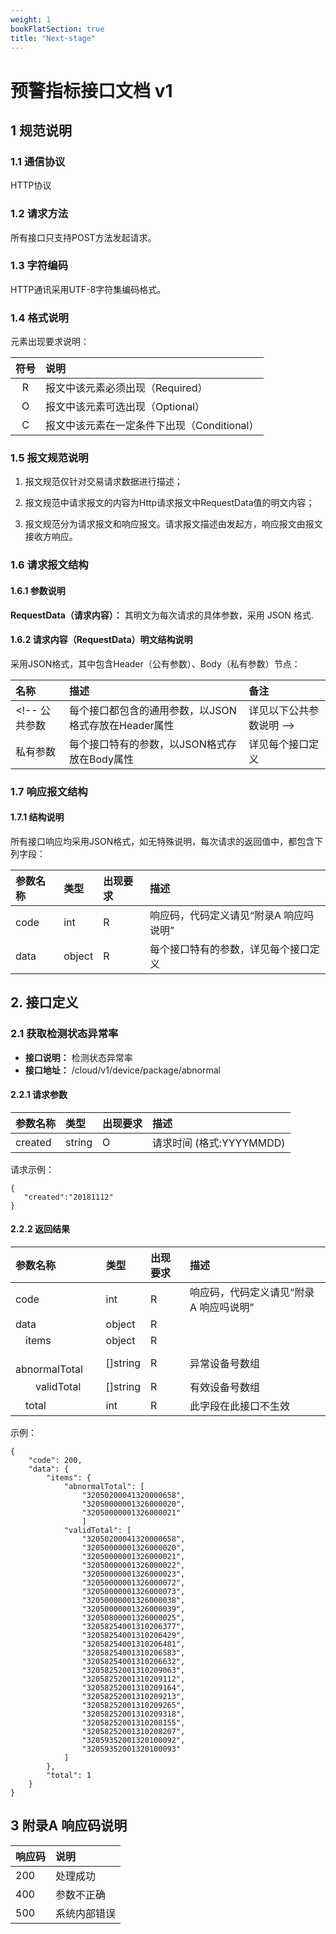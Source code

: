 ```yaml
---
weight: 1
bookFlatSection: true
title: "Next-stage"
---
```



 


# 预警指标接口文档 v1

## 1 规范说明

### 1.1 通信协议

HTTP协议

### 1.2 请求方法
所有接口只支持POST方法发起请求。

### 1.3 字符编码
HTTP通讯采用UTF-8字符集编码格式。

### 1.4 格式说明
元素出现要求说明：

符号				|说明
:----:			|:---
R				|报文中该元素必须出现（Required）
O				|报文中该元素可选出现（Optional）
C				|报文中该元素在一定条件下出现（Conditional）

### 1.5 报文规范说明

1. 报文规范仅针对交易请求数据进行描述；  

2. 报文规范中请求报文的内容为Http请求报文中RequestData值的明文内容；

3. 报文规范分为请求报文和响应报文。请求报文描述由发起方，响应报文由报文接收方响应。

### 1.6 请求报文结构

#### 1.6.1 参数说明
**RequestData（请求内容）：** 其明文为每次请求的具体参数，采用 JSON 格式.

#### 1.6.2 请求内容（RequestData）明文结构说明

采用JSON格式，其中包含Header（公有参数）、Body（私有参数）节点：

名称		|描述											|备注
:--		|:--											|:--
<!-- 公共参数	|每个接口都包含的通用参数，以JSON格式存放在Header属性	|详见以下公共参数说明 -->
私有参数	|每个接口特有的参数，以JSON格式存放在Body属性		|详见每个接口定义

<!-- **公共参数说明：**

公共参数（Header）是用于标识产品及接口鉴权的参数，每次请求均需要携带这些参数：

参数名称				|类型		|出现要求	|描述  
:----				|:---		|:------	|:---	
token				|string		|R			|用户登录后token，没有登录则为空字符串 -->

### 1.7 响应报文结构
#### 1.7.1 结构说明
所有接口响应均采用JSON格式，如无特殊说明，每次请求的返回值中，都包含下列字段：

参数名称						|类型		|出现要求	|描述  
:----						|:---		|:------	|:---	
code						|int		|R			|响应码，代码定义请见“附录A 响应吗说明”
data						|object		|R			|每个接口特有的参数，详见每个接口定义


## 2. 接口定义

### 2.1 获取检测状态异常率
- **接口说明：** 检测状态异常率
- **接口地址：** /cloud/v1/device/package/abnormal

#### 2.2.1 请求参数

参数名称						|类型		|出现要求	|描述  
:----						|:---		|:------	|:---	
created						|string		|O		|请求时间 (格式:YYYYMMDD)


请求示例：

```
{
   "created":"20181112"
}
```


#### 2.2.2 返回结果

参数名称						|类型		|出现要求	|描述  
:----						|:---		|:------	|:---	
code						|int		|R			|响应码，代码定义请见“附录A 响应吗说明”
data						|object		|R			|&nbsp;
&emsp;items						|object		|R			|&nbsp;
&emsp;&emsp;abnormalTotal				|[]string		|R			|异常设备号数组
&emsp;&emsp;validTotal				|[]string		|R			|有效设备号数组
&emsp;total				|int		|R			|此字段在此接口不生效



示例：

```
{
    "code": 200,
    "data": {
        "items": {
            "abnormalTotal": [
                "32050200041320000658",
                "32050000001326000020",
                "32050000001326000021"
                ]
            "validTotal": [
                "32050200041320000658",
                "32050000001326000020",
                "32050000001326000021",
                "32050000001326000022",
                "32050000001326000023",
                "32050000001326000072",
                "32050000001326000073",
                "32050000001326000038",
                "32050000001326000039",
                "32050800001326000025",
                "32058254001310206377",
                "32058254001310206429",
                "32058254001310206481",
                "32058254001310206583",
                "32058254001310206632",
                "32058252001310209063",
                "32058252001310209112",
                "32058252001310209164",
                "32058252001310209213",
                "32058252001310209265",
                "32058252001310209318",
                "32058252001310208155",
                "32058252001310208207",
                "32059352001320100092",
                "32059352001320100093"
            ]
        },
        "total": 1
    }
}
```


## 3 附录A 响应码说明

响应码	|说明  
:----	|:---
200		|处理成功
400		|参数不正确
500		|系统内部错误





